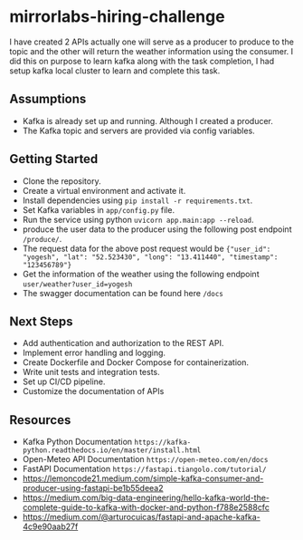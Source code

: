 # mirrorlabs-hiring-challenge
I have created 2 APIs actually one will serve as a 
producer to produce to the topic and the other will 
return the weather information using the consumer. 
I did this on purpose to learn kafka along with the 
task completion, I had setup kafka local cluster 
to learn and complete this task.

## Assumptions
 * Kafka is already set up and running. Although I created a producer.
 * The Kafka topic and servers are provided via config variables.

## Getting Started
* Clone the repository.
* Create a virtual environment and activate it.
* Install dependencies using `pip install -r requirements.txt`.
* Set Kafka variables in `app/config.py` file.
* Run the service using python `uvicorn app.main:app --reload`.
* produce the user data to the producer using the following post endpoint
`/produce/`.
* The request data for the above post request would be `{"user_id": "yogesh", "lat": "52.523430", "long": "13.411440", "timestamp": "123456789"}`
* Get the information of the weather using the following endpoint `user/weather?user_id=yogesh`
* The swagger documentation can be found here `/docs`

## Next Steps
* Add authentication and authorization to the REST API.
* Implement error handling and logging.
* Create Dockerfile and Docker Compose for containerization.
* Write unit tests and integration tests.
* Set up CI/CD pipeline.
* Customize the documentation of APIs
## Resources
* Kafka Python Documentation
`https://kafka-python.readthedocs.io/en/master/install.html`
* Open-Meteo API Documentation
`https://open-meteo.com/en/docs`
* FastAPI Documentation
`https://fastapi.tiangolo.com/tutorial/`
* https://lemoncode21.medium.com/simple-kafka-consumer-and-producer-using-fastapi-be1b55deea2
* https://medium.com/big-data-engineering/hello-kafka-world-the-complete-guide-to-kafka-with-docker-and-python-f788e2588cfc
* https://medium.com/@arturocuicas/fastapi-and-apache-kafka-4c9e90aab27f



